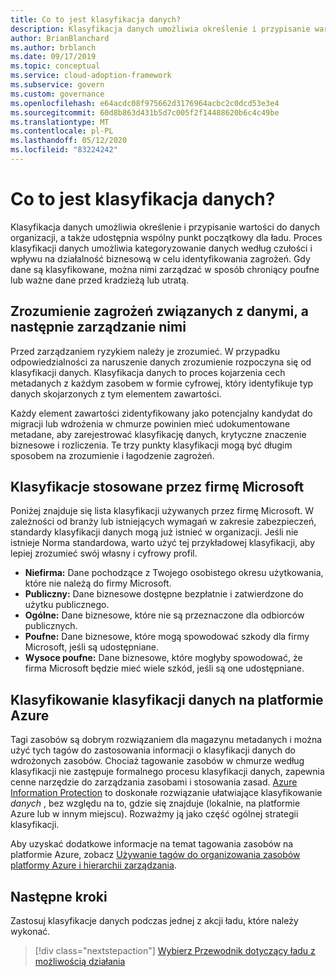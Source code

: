 ```yaml
---
title: Co to jest klasyfikacja danych?
description: Klasyfikacja danych umożliwia określenie i przypisanie wartości do danych organizacji, a także udostępnia wspólny punkt początkowy dla ładu.
author: BrianBlanchard
ms.author: brblanch
ms.date: 09/17/2019
ms.topic: conceptual
ms.service: cloud-adoption-framework
ms.subservice: govern
ms.custom: governance
ms.openlocfilehash: e64acdc08f975662d3176964acbc2c0dcd53e3e4
ms.sourcegitcommit: 60d8b863d431b5d7c005f2f14488620b6c4c49be
ms.translationtype: MT
ms.contentlocale: pl-PL
ms.lasthandoff: 05/12/2020
ms.locfileid: "83224242"
---
```

<!-- markdownlint-disable MD026 -->

# <a name="what-is-data-classification"></a>Co to jest klasyfikacja danych?

Klasyfikacja danych umożliwia określenie i przypisanie wartości do danych organizacji, a także udostępnia wspólny punkt początkowy dla ładu. Proces klasyfikacji danych umożliwia kategoryzowanie danych według czułości i wpływu na działalność biznesową w celu identyfikowania zagrożeń. Gdy dane są klasyfikowane, można nimi zarządzać w sposób chroniący poufne lub ważne dane przed kradzieżą lub utratą.

## <a name="understand-data-risks-then-manage-them"></a>Zrozumienie zagrożeń związanych z danymi, a następnie zarządzanie nimi

Przed zarządzaniem ryzykiem należy je zrozumieć. W przypadku odpowiedzialności za naruszenie danych zrozumienie rozpoczyna się od klasyfikacji danych. Klasyfikacja danych to proces kojarzenia cech metadanych z każdym zasobem w formie cyfrowej, który identyfikuje typ danych skojarzonych z tym elementem zawartości.

Każdy element zawartości zidentyfikowany jako potencjalny kandydat do migracji lub wdrożenia w chmurze powinien mieć udokumentowane metadane, aby zarejestrować klasyfikację danych, krytyczne znaczenie biznesowe i rozliczenia. Te trzy punkty klasyfikacji mogą być długim sposobem na zrozumienie i łagodzenie zagrożeń.

## <a name="classifications-microsoft-uses"></a>Klasyfikacje stosowane przez firmę Microsoft

Poniżej znajduje się lista klasyfikacji używanych przez firmę Microsoft. W zależności od branży lub istniejących wymagań w zakresie zabezpieczeń, standardy klasyfikacji danych mogą już istnieć w organizacji. Jeśli nie istnieje Norma standardowa, warto użyć tej przykładowej klasyfikacji, aby lepiej zrozumieć swój własny i cyfrowy profil.

- **Niefirma:** Dane pochodzące z Twojego osobistego okresu użytkowania, które nie należą do firmy Microsoft.
- **Publiczny:** Dane biznesowe dostępne bezpłatnie i zatwierdzone do użytku publicznego.
- **Ogólne:** Dane biznesowe, które nie są przeznaczone dla odbiorców publicznych.
- **Poufne:** Dane biznesowe, które mogą spowodować szkody dla firmy Microsoft, jeśli są udostępniane.
- **Wysoce poufne:** Dane biznesowe, które mogłyby spowodować, że firma Microsoft będzie mieć wiele szkód, jeśli są one udostępniane.

## <a name="tagging-data-classification-in-azure"></a>Klasyfikowanie klasyfikacji danych na platformie Azure

Tagi zasobów są dobrym rozwiązaniem dla magazynu metadanych i można użyć tych tagów do zastosowania informacji o klasyfikacji danych do wdrożonych zasobów. Chociaż tagowanie zasobów w chmurze według klasyfikacji nie zastępuje formalnego procesu klasyfikacji danych, zapewnia cenne narzędzie do zarządzania zasobami i stosowania zasad. [Azure Information Protection](https://docs.microsoft.com/azure/information-protection/what-is-information-protection) to doskonałe rozwiązanie ułatwiające klasyfikowanie _danych_ , bez względu na to, gdzie się znajduje (lokalnie, na platformie Azure lub w innym miejscu). Rozważmy ją jako część ogólnej strategii klasyfikacji.

Aby uzyskać dodatkowe informacje na temat tagowania zasobów na platformie Azure, zobacz [Używanie tagów do organizowania zasobów platformy Azure i hierarchii zarządzania](https://docs.microsoft.com/azure/azure-resource-manager/management/tag-resources).

## <a name="next-steps"></a>Następne kroki

Zastosuj klasyfikacje danych podczas jednej z akcji ładu, które należy wykonać.

> [!div class="nextstepaction"]
> [Wybierz Przewodnik dotyczący ładu z możliwością działania](../guides/index.md)
